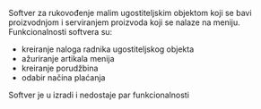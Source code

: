 Softver za rukovođenje malim ugostiteljskim objektom koji se bavi proizvodnjom i serviranjem proizvoda koji se nalaze na meniju.
Funkcionalnosti softvera su:
- kreiranje naloga radnika ugostiteljskog objekta
- ažuriranje artikala menija
- kreiranje porudžbina
- odabir načina plaćanja

Softver je u izradi i nedostaje par funkcionalnosti
